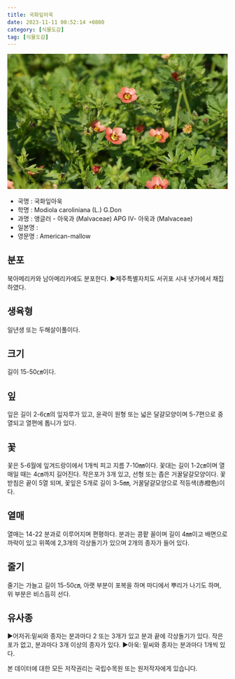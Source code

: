 ```yaml
---
title: 국화잎아욱
date: 2023-11-11 00:52:14 +0800
category: [식물도감]
tag: [식물도감]
---
```




![국화잎아욱](/assets/img/fileUpload/plants/basic/Malvaceae/Modiola/2339/2339_20160725150855431files_th2.jpg)
- 국명 : 국화잎아욱
- 학명 : Modiola caroliniana (L.) G.Don
- 과명 : 앵글러 - 아욱과 (Malvaceae) APG Ⅳ- 아욱과 (Malvaceae)
- 일본명 : 
- 영문명 : American-mallow


## 분포
북아메리카와 남아메리카에도 분포한다. 
▶제주특별자치도 서귀포 시내 냇가에서 채집하였다.
## 생육형
일년생 또는 두해살이풀이다.
## 크기
길이 15-50㎝이다.
## 잎
잎은 길이 2-6㎝의 잎자루가 있고, 윤곽이 원형 또는 넓은 달걀모양이며 5-7편으로 중열되고 열편에 톱니가 있다.
## 꽃
꽃은 5-6월에 잎겨드랑이에서 1개씩 피고 지름 7-10㎜이다. 꽃대는 길이 1-2㎝이며 열매일 때는 4㎝까지 길어진다. 작은포가 3개 있고, 선형 또는 좁은 거꿀달걀모양이다. 꽃받침은 끝이 5열 되며, 꽃잎은 5개로 길이 3-5㎜, 거꿀달걀모양으로 적등색(赤橙色)이다.
## 열매
열매는 14-22 분과로 이루어지며 편평하다. 분과는 콩팥 꼴이며 길이 4㎜이고 배면으로 까락이 있고 위쪽에 2,3개의 각상돌기가 있으며 2개의 종자가 들어 있다.
## 줄기
줄기는 가늘고 길이 15-50㎝, 아랫 부분이 포복을 하며 마디에서 뿌리가 나기도 하며, 위 부분은 비스듬히 선다.
## 유사종
▶어저귀:밑씨와 종자는 분과마다 2 또는 3개가 있고 분과 끝에 각상돌기가 있다. 작은포가 없고, 분과마다 3개 이상의 종자가 있다.
▶아욱: 밑씨와 종자는 분과마다 1개씩 있다.






본 데이터에 대한 모든 저작권리는 국립수목원 또는 원저작자에게 있습니다.
